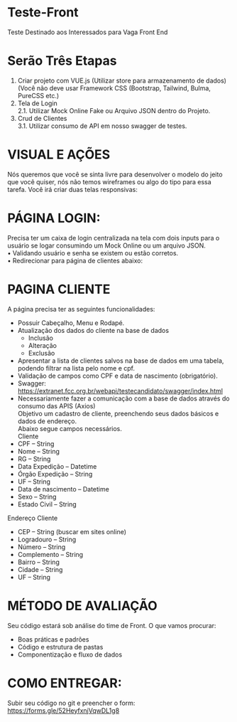 # Teste-Front
Teste Destinado aos Interessados para Vaga Front End
# Serão Três Etapas
1.	Criar projeto com VUE.js (Utilizar store para armazenamento de dados)
(Você não deve usar Framework CSS (Bootstrap, Tailwind, Bulma, PureCSS etc.)
2.	Tela de Login<br>
2.1.	Utilizar Mock Online Fake ou Arquivo JSON dentro do Projeto.
3.	Crud de Clientes<br>
3.1.	Utilizar consumo de API em nosso swagger de testes.
# VISUAL E AÇÕES
Nós queremos que você se sinta livre para desenvolver o modelo do jeito que você quiser, nós não temos wireframes ou algo do tipo para essa tarefa. Você irá criar duas telas responsivas:

# PÁGINA LOGIN:
Precisa ter um caixa de login centralizada na tela com dois inputs para o usuário se logar consumindo um Mock Online ou um arquivo JSON.<br>
•	Validando usuário e senha se existem ou estão corretos.<br>
•	Redirecionar para página de clientes abaixo:<br>

# PAGINA CLIENTE
A página precisa ter as seguintes funcionalidades:<br>
- Possuir Cabeçalho, Menu e Rodapé.<br>
- Atualização dos dados do cliente na base de dados<br>
    - Inclusão<br>
    - Alteração<br>
    - Exclusão<br>
- Apresentar a lista de clientes salvos na base de dados em uma tabela, podendo filtrar na lista pelo nome e cpf.<br>
- Validação de campos como CPF e data de nascimento (obrigatório).<br>
- Swagger: https://extranet.fcc.org.br/webapi/testecandidato/swagger/index.html<br>
- Necessariamente fazer a comunicação com a base de dados através do consumo das APIS (Axios)<br>
Objetivo um cadastro de cliente, preenchendo seus dados básicos e dados de endereço.<br>
Abaixo segue campos necessários.<br>
Cliente<br>
- CPF – String
- Nome – String
- RG – String
- Data Expedição – Datetime
- Órgão Expedição – String
- UF – String
- Data de nascimento – Datetime
- Sexo – String
- Estado Civil – String

Endereço Cliente
- CEP – String (buscar em sites online)
- Logradouro – String
- Número – String
- Complemento – String
- Bairro – String
- Cidade – String
- UF – String


# MÉTODO DE AVALIAÇÃO
Seu código estará sob análise do time de Front. O que vamos procurar:
- Boas práticas e padrões
- Código e estrutura de pastas
- Componentização e fluxo de dados

# COMO ENTREGAR:
Subir seu código no git e preencher o form:
https://forms.gle/52HeyfxnjVqwDL1g8
